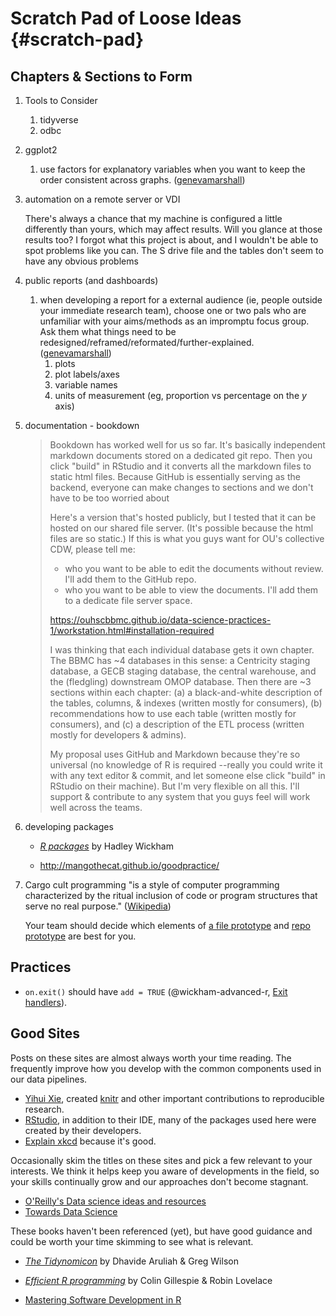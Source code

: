 Scratch Pad of Loose Ideas {#scratch-pad}
====================================

Chapters & Sections to Form
------------------------------------

1. Tools to Consider
    1. tidyverse
    1. odbc

1. ggplot2
    1. use factors for explanatory variables when you want to keep the order consistent across graphs. ([genevamarshall](https://github.com/genevamarshall))

1. automation on a remote server or VDI

    There's always a chance that my machine is configured a little differently than yours, which may affect results.  Will you glance at those results too?  I forgot what this project is about, and I wouldn't be able to spot problems like you can. The S drive file and the tables don't seem to have any obvious problems
    
1. public reports (and dashboards)
    1. when developing a report for a external audience (ie, people outside your immediate research team), choose one or two pals who are unfamiliar with your aims/methods as an impromptu focus group.  Ask them what things need to be redesigned/reframed/reformated/further-explained. ([genevamarshall](https://github.com/genevamarshall))
        1. plots
        1. plot labels/axes
        1. variable names
        1. units of measurement (eg, proportion vs percentage on the *y* axis)

1. documentation - bookdown

    > Bookdown has worked well for us so far.  It's basically independent markdown documents stored on a dedicated git repo.  Then you click "build" in RStudio and it converts all the markdown files to static html files.  Because GitHub is essentially serving as the backend, everyone can make changes to sections and we don't have to be too worried about
    >
    > Here's a version that's hosted publicly, but I tested that it can be hosted on our shared file server.  (It's possible because the html files are so static.)  If this is what you guys want for OU's collective CDW, please tell me:
    >
    > * who you want to be able to edit the documents without review.  I'll add them to the GitHub repo.
    > * who you want to be able to view the documents.  I'll add them to a dedicate file server space.
    >
    >
    > https://ouhscbbmc.github.io/data-science-practices-1/workstation.html#installation-required
    >
    > I was thinking that each individual database gets it own chapter.  The BBMC has ~4 databases in this sense: a Centricity staging database, a GECB staging database, the central warehouse, and the (fledgling) downstream OMOP database.  Then there are ~3 sections within each chapter: (a) a black-and-white description of the tables, columns, & indexes (written mostly for consumers), (b) recommendations how to use each table (written mostly for consumers), and (c) a description of the ETL process (written mostly for developers & admins).
    >
    > My proposal uses GitHub and Markdown because they're so universal (no knowledge of R is required --really you could write it with any text editor & commit, and let someone else click "build" in RStudio on their machine).  But I'm very flexible on all this.  I'll support & contribute to any system that you guys feel will work well across the teams.

1. developing packages

    * [*R packages*](http://r-pkgs.had.co.nz/) by Hadley Wickham

    * http://mangothecat.github.io/goodpractice/

1. Cargo cult programming "is a style of computer programming characterized by the ritual inclusion of code or program structures that serve no real purpose." ([Wikipedia](https://en.wikipedia.org/wiki/Cargo_cult_programming))

    Your team should decide which elements of [a file prototype](https://ouhscbbmc.github.io/data-science-practices-1/file-prototype.html) and [repo prototype](https://ouhscbbmc.github.io/data-science-practices-1/repo-prototype.html) are best for you.

Practices
------------------------------------

* `on.exit()` should have `add = TRUE` (@wickham-advanced-r, [Exit handlers](https://adv-r.hadley.nz/functions.html#on-exit)).

Good Sites
------------------------------------

Posts on these sites are almost always worth your time reading.  The frequently improve how you develop with the common components used in our data pipelines.

* [Yihui Xie](https://yihui.org/en/), created [knitr](https://yihui.org/knitr/) and other important contributions to reproducible research.
* [RStudio](https://blog.rstudio.com/), in addition to their IDE, many of the packages used here were created by their developers.
* [Explain xkcd](www.explainxkcd.com) because it's good.

Occasionally skim the titles on these sites and pick a few relevant to your interests.  We think it helps keep you aware of developments in the field, so your skills continually grow and our approaches don't become stagnant.

* [O'Reilly's Data science ideas and resources](https://www.oreilly.com/topics/data-science)
* [Towards Data Science](https://towardsdatascience.com/)

These books haven't been referenced (yet), but have good guidance and could be worth your time skimming to see what is relevant.

* [*The Tidynomicon*](http://tidynomicon.tech/) by Dhavide Aruliah & Greg Wilson

* [*Efficient R programming*](https://bookdown.org/csgillespie/efficientR/) by Colin Gillespie & Robin Lovelace

* [Mastering Software Development in R](https://bookdown.org/rdpeng/RProgDA/)

